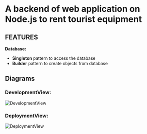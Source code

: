 A backend of web application on Node.js to rent tourist equipment
====
FEATURES
--------

__Database:__
* __Singleton__ pattern to access the database
* __Builder__ pattern to create objects from database

Diagrams
---------
### DevelopmentView:
![DevelopmentView](https://user-images.githubusercontent.com/31710921/90761154-ac0dd100-e2eb-11ea-8cc4-01e17182ef36.png)

### DeploymentView:
![DeploymentView](https://user-images.githubusercontent.com/31710921/91345723-7b94ce00-e7e8-11ea-9f1f-ca3fafac5a51.png)
